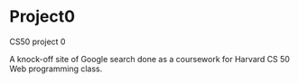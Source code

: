 # Project0
CS50 project 0

A knock-off site of Google search done as a coursework for Harvard CS 50 Web programming class.
